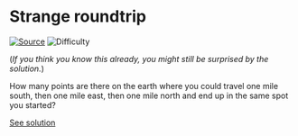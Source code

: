 # Strange roundtrip

[![Source](https://img.shields.io/badge/Source-%E2%9C%93-green.svg)](http://mindyourdecisions.com/blog/2011/02/22/one-mile-south-one-mile-east-one-mile-north-a-classic-puzzle/)
![Difficulty](https://img.shields.io/badge/Difficulty-medium-yellow.svg)

(*If you think you know this already, you might still be surprised by the
solution.*)

How many points are there on the earth where you could travel one mile south,
then one mile east, then one mile north and end up in the same spot you
started?

[See solution](solution.md)
